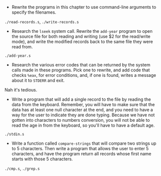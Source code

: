 - Rewrite the programs in this chapter to use command-line arguments to specify the filenames.

`./read-records.s`, `./write-records.s`


- Research the `lseek` system call. Rewrite the `add-year` program to open the source file for both reading and writing (use $2 for the read/write mode), and write the modified records back to the same file they were read from.

`./add-year.s`


- Research the various error codes that can be returned by the system calls made in these programs. Pick one to rewrite, and add code that checks `%eax`, for error conditions, and, if one is found, writes a message about it to `STDERR` and exit.

Nah it's tedious.


- Write a program that will add a single record to the file by reading the data from the keyboard. Remember, you will have to make sure that the data has at least one null character at the end, and you need to have a way for the user to indicate they are done typing. Because we have not gotten into characters to numbers conversion, you will not be able to read the age in from the keyboard, so you'll have to have a default age.

`./stdin.s`


- Write a function called `compare-strings` that will compare two strings up to 5 characters. Then write a program that allows the user to enter 5 characters, and have the program return all records whose first name starts with those 5 characters.

`./cmp.s`, `./grep.s`
